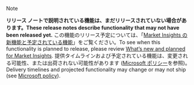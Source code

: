  > [!NOTE]
 >  <span data-ttu-id="1b79a-101">**リリース ノートで説明されている機能は、まだリリースされていない場合があります。**</span><span class="sxs-lookup"><span data-stu-id="1b79a-101">**These release notes describe functionality that may not have been released yet.**</span></span>
<span data-ttu-id="1b79a-102">この機能のリリース予定については、「[Market Insights の新機能と予定されている機能](/business-applications-release-notes/April19/artificial-intelligence/dynamics365-ai-market-insights/planned-features)」をご覧ください。</span><span class="sxs-lookup"><span data-stu-id="1b79a-102">To see when this functionality is planned to release, please review [What’s new and planned for Market Insights](/business-applications-release-notes/April19/artificial-intelligence/dynamics365-ai-market-insights/planned-features).</span></span> <span data-ttu-id="1b79a-103">提供タイムラインおよび予定されている機能は、変更される可能性、または出荷されない可能性があります ([Microsoft ポリシー](https://go.microsoft.com/fwlink/p/?linkid=2007332)を参照)。</span><span class="sxs-lookup"><span data-stu-id="1b79a-103">Delivery timelines and projected functionality may change or may not ship (see [Microsoft policy](https://go.microsoft.com/fwlink/p/?linkid=2007332)).</span></span> 
